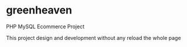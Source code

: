 # greenheaven
PHP MySQL Ecommerce Project

This project design and development without any reload the whole page
